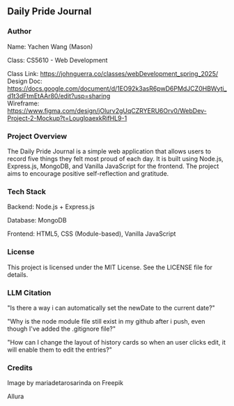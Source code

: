 ## Daily Pride Journal

### Author
Name: Yachen Wang (Mason) 

Class: CS5610 - Web Development 

Class Link: https://johnguerra.co/classes/webDevelopment_spring_2025/  
Design Doc: https://docs.google.com/document/d/1EO92k3asR6pwD6PMdJCZ0HBWyti_d1t3dFtmEtAAr80/edit?usp=sharing  
Wireframe: https://www.figma.com/design/jOlurv2gUqCZRYERU6Orv0/WebDev-Project-2-Mockup?t=LougloaexkRifHL9-1  


### Project Overview
The Daily Pride Journal is a simple web application that allows users to record five things they felt most proud of each day. It is built using Node.js, Express.js, MongoDB, and Vanilla JavaScript for the frontend. The project aims to encourage positive self-reflection and gratitude.

### Tech Stack
Backend: Node.js + Express.js 

Database: MongoDB 

Frontend: HTML5, CSS (Module-based), Vanilla JavaScript 

### License
This project is licensed under the MIT License. See the LICENSE file for details. 

### LLM Citation
"Is there a way i can automatically set the newDate to the current date?"

"Why is the node module file still exist in my github after i push, even though I've added the .gitignore file?"

"How can I change the layout of history cards so when an user clicks edit, it will enable them to edit the entries?" 

### Credits
Image by mariadetarosarinda on Freepik 

Allura 

